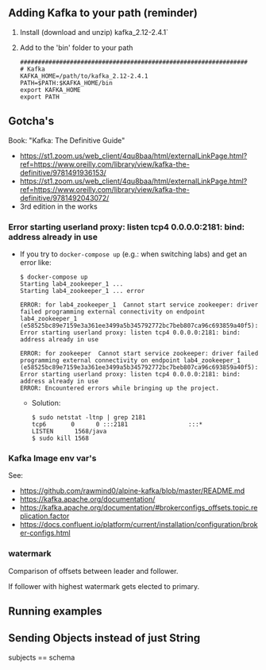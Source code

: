 
## Adding Kafka to your path (reminder)

1. Install (download and unzip) kafka_2.12-2.4.1`
2. Add to the 'bin' folder to your path

    ```
    ################################################################
    # Kafka
    KAFKA_HOME=/path/to/kafka_2.12-2.4.1
    PATH=$PATH:$KAFKA_HOME/bin
    export KAFKA_HOME
    export PATH
    ```

## Gotcha's

Book: "Kafka: The Definitive Guide"
  * https://st1.zoom.us/web_client/4qu8baa/html/externalLinkPage.html?ref=https://www.oreilly.com/library/view/kafka-the-definitive/9781491936153/
  * https://st1.zoom.us/web_client/4qu8baa/html/externalLinkPage.html?ref=https://www.oreilly.com/library/view/kafka-the-definitive/9781492043072/
  * 3rd edition in the works

### Error starting userland proxy: listen tcp4 0.0.0.0:2181: bind: address already in use

* If you try to `docker-compose up` (e.g.: when switching labs) and get an error like:

    ```
    $ docker-compose up
    Starting lab4_zookeeper_1 ... 
    Starting lab4_zookeeper_1 ... error

    ERROR: for lab4_zookeeper_1  Cannot start service zookeeper: driver failed programming external connectivity on endpoint lab4_zookeeper_1 (e58525bc89e7159e3a361ee3499a5b345792772bc7beb807ca96c693859a40f5): Error starting userland proxy: listen tcp4 0.0.0.0:2181: bind: address already in use

    ERROR: for zookeeper  Cannot start service zookeeper: driver failed programming external connectivity on endpoint lab4_zookeeper_1 (e58525bc89e7159e3a361ee3499a5b345792772bc7beb807ca96c693859a40f5): Error starting userland proxy: listen tcp4 0.0.0.0:2181: bind: address already in use
    ERROR: Encountered errors while bringing up the project.
    ```

  * Solution:

    ```
    $ sudo netstat -ltnp | grep 2181
    tcp6       0      0 :::2181                 :::*                    LISTEN      1568/java   
    $ sudo kill 1568
    
    ```
  
### Kafka Image env var's

See:
  * https://github.com/rawmind0/alpine-kafka/blob/master/README.md
  * https://kafka.apache.org/documentation/
  * https://kafka.apache.org/documentation/#brokerconfigs_offsets.topic.replication.factor
  * https://docs.confluent.io/platform/current/installation/configuration/broker-configs.html

### watermark

Comparison of offsets between leader and follower.

If follower with highest watermark gets elected to primary.

## Running examples

## Sending Objects instead of just String

subjects == schema

